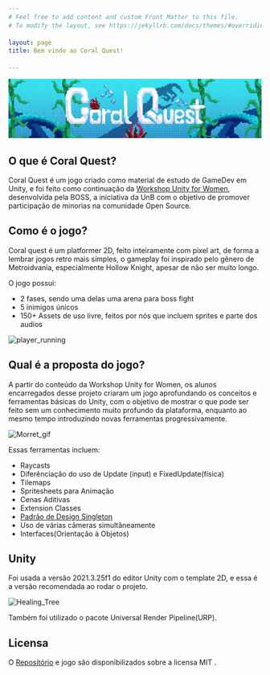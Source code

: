 ```yaml
---
# Feel free to add content and custom Front Matter to this file.
# To modify the layout, see https://jekyllrb.com/docs/themes/#overriding-theme-defaults

layout: page
title: Bem vindo ao Coral Quest!

---
```

![Coral Quest jogo banner](https://raw.githubusercontent.com/Laisczt/CoralQuest/page/img/tittle.png)

## O que é Coral Quest?
Coral Quest é um jogo criado como material de estudo de GameDev em Unity, e foi feito como continuação da [Workshop Unity for Women](https://github.com/BOSS-BigOpenSourceSibling/unity-for-women), desenvolvida pela BOSS, a iniciativa da UnB com o objetivo de promover participação de minorias na comunidade Open Source.

## Como é o jogo?
Coral quest é um platformer 2D, feito inteiramente com pixel art, de forma a lembrar jogos retro mais símples, o gameplay foi inspirado pelo gênero de Metroidvania, especialmente Hollow Knight, apesar de não ser muito longo.

O jogo possui:
* 2 fases, sendo uma delas uma arena para boss fight
* 5 inimigos únicos
* 150+ Assets de uso livre, feitos por nós que incluem sprites e parte dos audios

![player_running](https://github.com/Laisczt/CoralQuest/assets/92321749/6c4b2e20-5ea2-48ec-91e9-0daaa2ed8d7a)

## Qual é a proposta do jogo?
A partir do conteúdo da Workshop Unity for Women, os alunos encarregados desse projeto criaram um jogo aprofundando os conceitos e ferramentas básicas do Unity, com o objetivo de mostrar o que pode ser feito sem um conhecimento muito profundo da plataforma, enquanto ao mesmo tempo introduzindo novas ferramentas progressivamente.

![Morret_gif](https://github.com/Laisczt/CoralQuest/assets/92321749/0bab9730-3fa4-440e-a86e-87c72c3eb8a5)

Essas ferramentas incluem:
- Raycasts
- Diferênciação do uso de Update (input) e FixedUpdate(física)
- Tilemaps
- Spritesheets para Animação
- Cenas Aditivas
- Extension Classes
- [Padrão de Design Singleton](https://gamedevbeginner.com/singletons-in-unity-the-right-way/)
- Uso de várias câmeras simultâneamente
- Interfaces(Orientação à Objetos)

## Unity
Foi usada a versão 2021.3.25f1 do editor Unity com o template 2D, e essa é a versão recomendada ao rodar o projeto.

![Healing_Tree](https://github.com/Laisczt/CoralQuest/assets/92321749/941aba84-db79-4083-9f8a-c606f549fe9e)

Também foi utilizado o pacote Universal Render Pipeline(URP).

## Licensa
O [Repositório](https://github.com/Laisczt/CoralQuest/) e jogo são disponibilizados sobre a licensa MIT .


